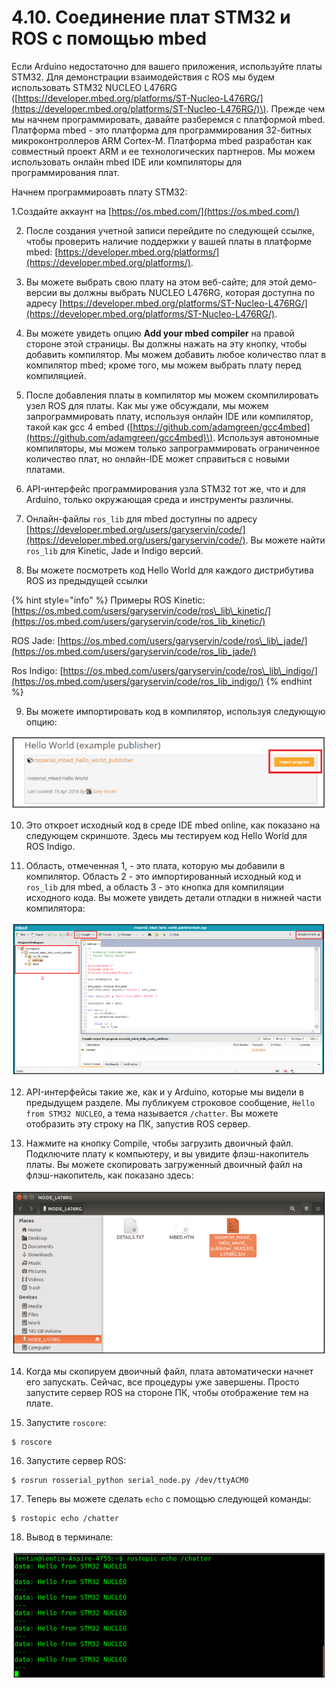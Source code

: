 # 4.10. Соединение плат STM32 и ROS с помощью mbed

Если Arduino недостаточно для вашего приложения, используйте платы STM32. Для демонстрации взаимодействия с ROS мы будем использовать STM32 NUCLEO L476RG \([https://developer.mbed.org/platforms/ST-Nucleo-L476RG/](https://developer.mbed.org/platforms/ST-Nucleo-L476RG/)\). Прежде чем мы начнем программировать, давайте разберемся с платформой mbed. Платформа mbed - это платформа для программирования 32-битных микроконтроллеров ARM Cortex-M. Платформа mbed разработан как совместный проект ARM и ее технологических партнеров. Мы можем использовать онлайн mbed IDE или компиляторы для программирования плат.

Начнем программироавть плату STM32:

1.Создайте аккаунт на [https://os.mbed.com/](https://os.mbed.com/)

2. После создания учетной записи перейдите по следующей ссылке, чтобы проверить наличие поддержки у вашей платы в платформе mbed: [https://developer.mbed.org/platforms/](https://developer.mbed.org/platforms/).

3. Вы можете выбрать свою плату на этом веб-сайте; для этой демо-версии вы должны выбрать NUCLEO L476RG, которая доступна по адресу [https://developer.mbed.org/platforms/ST-Nucleo-L476RG/](https://developer.mbed.org/platforms/ST-Nucleo-L476RG/).

4. Вы можете увидеть опцию **Add your mbed compiler** на правой стороне этой страницы. Вы должны нажать на эту кнопку, чтобы добавить компилятор. Мы можем добавить любое количество плат в компилятор mbed; кроме того, мы можем выбрать плату перед компиляцией.

5. После добавления платы в компилятор мы можем скомпилировать узел ROS для платы. Как мы уже обсуждали, мы можем запрограммировать плату, используя онлайн IDE или компилятор, такой как gcc 4 embed \([https://github.com/adamgreen/gcc4mbed](https://github.com/adamgreen/gcc4mbed)\). Используя автономные компиляторы, мы можем только запрограммировать ограниченное количество плат, но онлайн-IDE может справиться с новыми платами.

6. API-интерфейс программирования узла STM32 тот же, что и для Arduino, только окружающая среда и инструменты различны.

7. Онлайн-файлы `ros_lib` для mbed доступны по адресу [https://developer.mbed.org/users/garyservin/code/](https://developer.mbed.org/users/garyservin/code/). Вы можете найти `ros_lib` для Kinetic, Jade и Indigo версий.

8. Вы можете посмотреть код Hello World для каждого дистрибутива ROS из предыдущей ссылки

{% hint style="info" %}
Примеры ROS Kinetic: [https://os.mbed.com/users/garyservin/code/ros\_lib\_kinetic/](https://os.mbed.com/users/garyservin/code/ros_lib_kinetic/)

ROS Jade: [https://os.mbed.com/users/garyservin/code/ros\_lib\_jade/](https://os.mbed.com/users/garyservin/code/ros_lib_jade/)

Ros Indigo: [https://os.mbed.com/users/garyservin/code/ros\_lib\_indigo/](https://os.mbed.com/users/garyservin/code/ros_lib_indigo/)
{% endhint %}

9. Вы можете импортировать код в компилятор, используя следующую опцию:

![](../.gitbook/assets/image%20%2824%29.png)

10. Это откроет исходный код в среде IDE mbed online, как показано на следующем скриншоте. Здесь мы тестируем код Hello World для ROS Indigo.

11. Область, отмеченная 1, - это плата, которую мы добавили в компилятор. Область 2 - это импортированный исходный код и `ros_lib` для mbed, а область 3 - это кнопка для компиляции исходного кода. Вы можете увидеть детали отладки в нижней части компилятора:

![](../.gitbook/assets/image%20%2825%29.png)

12. API-интерфейсы такие же, как и у Arduino, которые мы видели в предыдущем разделе. Мы публикуем строковое сообщение, `Hello from STM32 NUCLEO`, a тема называется `/chatter`. Вы можете отобразить эту строку на ПК, запустив ROS сервер.



13. Нажмите на кнопку Compile, чтобы загрузить двоичный файл. Подключите плату к компьютеру, и вы увидите флэш-накопитель платы. Вы можете скопировать загруженный двоичный файл на флэш-накопитель, как показано здесь:

![](../.gitbook/assets/image%20%288%29.png)

14. Когда мы скопируем двоичный файл, плата автоматически начнет его запускать. Сейчас, все процедуры уже завершены. Просто запустите сервер ROS на стороне ПК, чтобы отображение тем на плате.

15. Запустите `roscore`:

```text
$ roscore
```

16. Запустите сервер ROS:

```text
$ rosrun rosserial_python serial_node.py /dev/ttyACM0
```

17. Теперь вы можете сделать `echo` с помощью следующей команды:

```text
$ rostopic echo /chatter
```

18. Вывод в терминале:

![](../.gitbook/assets/image%20%285%29.png)

